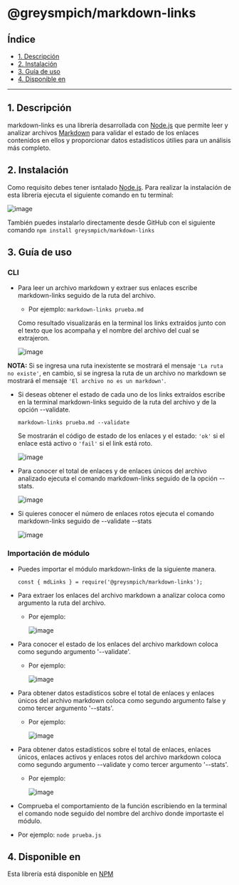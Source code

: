 # @greysmpich/markdown-links

## Índice

* [1. Descripción](#1-descripción)
* [2. Instalación](#2-instalación)
* [3. Guía de uso](#3-guía-de-uso)
* [4. Disponible en](#4-disponible-en)
  
***

## 1. Descripción
markdown-links es una librería desarrollada con [Node.js](https://nodejs.org/en) que permite leer y analizar archivos [Markdown](https://es.wikipedia.org/wiki/Markdown) para validar el estado de los enlaces contenidos en ellos y proporcionar datos estadísticos útilies para un análisis más completo.  


## 2. Instalación
Como requisito debes tener isntalado [Node.js](https://nodejs.org/en).
Para realizar la instalación de esta librería ejecuta el siguiente comando en tu terminal:

![image](https://github.com/greysmpich/markdown-links/assets/142179844/d234e90a-eb39-453d-83b5-09fcc04032d9)

También puedes instalarlo directamente desde GitHub con el siguiente comando `npm install greysmpich/markdown-links`



## 3. Guía de uso

### **CLI**

* Para leer un archivo markdown y extraer sus enlaces escribe markdown-links seguido de la ruta del archivo.
  - Por ejemplo: `markdown-links prueba.md`
    
  Como resultado visualizarás en la terminal los links extraídos junto con el texto que los acompaña y el nombre del archivo del cual se extrajeron.

  ![image](https://github.com/greysmpich/DEV011-md-links-proy4/assets/142179844/a69c959c-69af-4ab5-bc18-8d8d43a5dd92)

**NOTA:** Si se ingresa una ruta inexistente se mostrará el mensaje `'La ruta no existe'`, en cambio, si se ingresa la ruta de un archivo no markdown se mostrará el mensaje `'El archivo no es un markdown'`.


* Si deseas obtener el estado de cada uno de los links extraídos escribe en la terminal markdown-links seguido de la ruta del archivo y de la opción --validate.
  
  `markdown-links prueba.md --validate`

  Se mostrarán el código de estado de los enlaces y el estado: `'ok'` si el enlace está activo o `'fail'` si el link está roto.
  
  ![image](https://github.com/greysmpich/DEV011-md-links-proy4/assets/142179844/d860e7e2-2f99-4c14-8324-6e4453aa7d17)

* Para conocer el total de enlaces y de enlaces únicos del archivo analizado ejecuta el comando markdown-links seguido de la opción --stats.
  
  ![image](https://github.com/greysmpich/markdown-links/assets/142179844/daca8b2b-0dbc-4b31-815f-5301b051f04a)

* Si quieres conocer el número de enlaces rotos ejecuta el comando markdown-links seguido de --validate --stats
  
  ![image](https://github.com/greysmpich/markdown-links/assets/142179844/892f187d-ab87-47e5-9466-21aa52ac5a5c)
  
### **Importación de módulo**

* Puedes importar el módulo markdown-links de la siguiente manera.
  
  `const { mdLinks } = require('@greysmpich/markdown-links');`

* Para extraer los enlaces del archivo markdown a analizar coloca como argumento la ruta del archivo.
  - Por ejemplo:
    
    ![image](https://github.com/greysmpich/markdown-links/assets/142179844/b5a20d38-5ca6-40fd-81cf-2ffef8f3a40c)

* Para conocer el estado de los enlaces del archivo markdown coloca como segundo argumento '--validate'.
  - Por ejemplo:
    
    ![image](https://github.com/greysmpich/markdown-links/assets/142179844/49c16354-091d-4109-8d3b-abe83b56368c)

* Para obtener datos estadísticos sobre el total de enlaces y enlaces únicos del archivo markdown coloca como segundo argumento false y como tercer argumento '--stats'.
  - Por ejemplo:

    ![image](https://github.com/greysmpich/markdown-links/assets/142179844/1f2ce6e3-608d-4c97-8cca-360827a68565)

* Para obtener datos estadísticos sobre el total de enlaces, enlaces únicos, enlaces activos y enlaces rotos del archivo markdown coloca como segundo argumento --validate y como tercer argumento '--stats'.
  - Por ejemplo:

    ![image](https://github.com/greysmpich/markdown-links/assets/142179844/846c561e-8ec3-4bf4-b7da-6c88c6a7d531)

* Comprueba el comportamiento de la función escribiendo en la terminal el comando node seguido del nombre del archivo donde importaste el módulo.
 - Por ejemplo: `node prueba.js`

## 4. Disponible en
Esta librería está disponible en [NPM](https://www.npmjs.com/package/@greysmpich/markdown-links)


    

